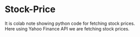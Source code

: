 # Stock-Price
It is colab note showing python code for fetching stock prices.
<br>
Here using Yahoo Finance API we are fetching stock prices.
